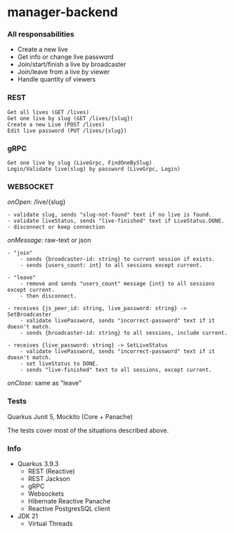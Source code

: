 # manager-backend

### All responsabilities
- Create a new live
- Get info or change live password
- Join/start/finish a live by broadcaster
- Join/leave from a live by viewer
- Handle quantity of viewers

### REST
```
Get all lives (GET /lives)
Get one live by slug (GET /lives/{slug})
Create a new Live (POST /lives)
Edit live password (PUT /lives/{slug})
```
### gRPC
```
Get one live by slug (LiveGrpc, FindOneBySlug)
Login/Validate live(slug) by password (LiveGrpc, Login)
```
### WEBSOCKET
*onOpen:* /live/{slug}

```
- validate slug, sends "slug-not-found" text if no live is found.
- validate liveStatus, sends "live-finished" text if LiveStatus.DONE.
- disconnect or keep connection
```

*onMessage:* raw-text or json

```
- "join"
	- sends {broadcaster-id: string} to current session if exists.
	- sends {users_count: int} to all sessions except current. 

- "leave"
	- remove and sends "users_count" message {int} to all sessions except current.
	- then disconnect.

- receives {js_peer_id: string, live_password: string} -> SetBroadcaster
	- validate livePassword, sends "incorrect-password" text if it doesn't match.
	- sends {broadcaster-id: string} to all sessions, include current.

- receives {live_password: string} -> SetLiveStatus 
	- validate livePassword, sends "incorrect-password" text if it doesn't match.
	- set liveStatus to DONE.
	- sends "live-finished" text to all sessions, except current.
```

*onClose:* same as "leave"

### Tests
Quarkus Junit 5, Mockito (Core + Panache)

The tests cover most of the situations described above. 

### Info
- Quarkus 3.9.3
    - REST (Reactive)
    - REST Jackson
    - gRPC
    - Websockets
	- Hibernate Reactive Panache
	- Reactive PostgresSQL client
- JDK 21
	- Virtual Threads

